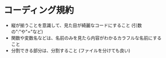 # コーディング規約
- 縦が揃うことを意識して、見た目が綺麗なコードにすること (引数の":"や"="など)
- 関数や変数名などは、名前のみを見たら内容がわかるカラフルな名前にすること
- 分割できる部分は、分割すること (ファイルを分けても良い)
